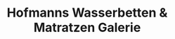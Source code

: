 ---
title: "Hofmanns Wasserbetten & Matratzen Galerie"
url: /weinheim/hofmanns-wasserbetten-und-matratzen-galerie/
shop: Betten
---